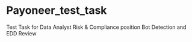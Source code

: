 # Payoneer_test_task
Test Task for Data Analyst Risk &amp; Compliance position Bot Detection and EDD Review
